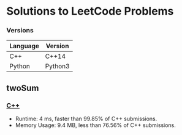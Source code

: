 # Solutions to LeetCode Problems
### Versions
Language | Version
------------ | -------------
C++ | C++14
Python | Python3
## twoSum
### [C++](https://github.com/Andrade-Diego/leetCodeSolns/blob/master/twoSum.cpp)
* Runtime: 4 ms, faster than 99.85% of C++ submissions.
* Memory Usage: 9.4 MB, less than 76.56% of C++ submissions.
